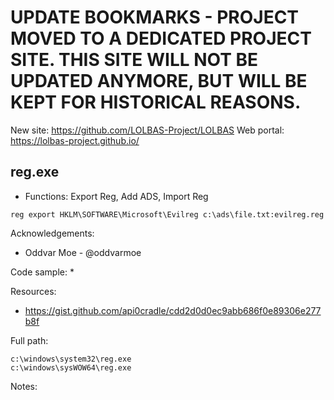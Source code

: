 # UPDATE BOOKMARKS - PROJECT MOVED TO A DEDICATED PROJECT SITE. THIS SITE WILL NOT BE UPDATED ANYMORE, BUT WILL BE KEPT FOR HISTORICAL REASONS.
New site: https://github.com/LOLBAS-Project/LOLBAS
Web portal: https://lolbas-project.github.io/ 
## reg.exe

* Functions: Export Reg, Add ADS, Import Reg

```
reg export HKLM\SOFTWARE\Microsoft\Evilreg c:\ads\file.txt:evilreg.reg
```

Acknowledgements:
* Oddvar Moe - @oddvarmoe

Code sample:
* 

Resources:
* https://gist.github.com/api0cradle/cdd2d0d0ec9abb686f0e89306e277b8f

Full path:
```
c:\windows\system32\reg.exe
c:\windows\sysWOW64\reg.exe
```

Notes:



 
